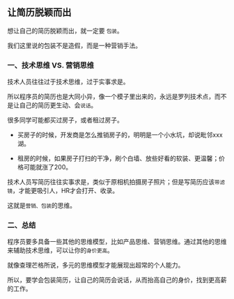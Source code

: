 ## 让简历脱颖而出

想让自己的简历脱颖而出，就一定要 `包装`。

我们这里说的包装不是造假，而是一种营销手法。

### 一、技术思维 VS. 营销思维

技术人员往往过于技术思维，过于实事求是。

所以程序员的简历也是大同小异，像一个模子里出来的，永远是罗列技术点，而不是让自己的简历更生动、会`说话`。

很多同学可能都买过房子，或者租过房子。

- 买房子的时候，开发商是怎么推销房子的，明明是一个小水坑，却说毗邻xxx湖。

- 租房的时候，如果房子打扫的干净，刷个白墙、放些好看的软装、更温馨；价格可能就涨了200。

技术人员写简历往往实事求是，类似于原相机拍摄房子照片；但是写简历应该`带滤镜`，才能更吸引人，HR才会打开、收录。

这就是`营销、包装`的思维。

### 二、总结

程序员要多具备一些其他的思维模型，比如产品思维、营销思维。通过其他的思维来辅助技术思维，可以让你的`身价更高`。

就像查理芒格所说，多元的思维模型才能展现出超常的个人能力。

所以，要学会包装简历，让自己的简历会说话，从而抬高自己的身价，找到更高薪的工作。